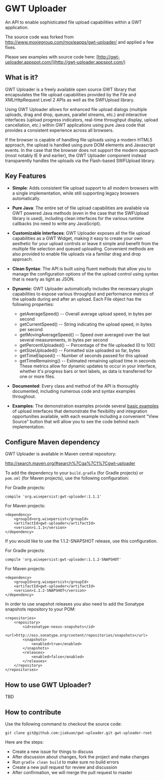 # GWT Uploader

An API to enable sophisticated file upload capabilities within a GWT application.

The source code was forked from http://www.moxiegroup.com/moxieapps/gwt-uploader/ and applied a few fixes.

Please see examples with source code here: [http://gwt-uploader.appspot.com/](http://gwt-uploader.appspot.com/)

## What is it?
GWT Uploader is a freely available open source GWT library that encapsulates the file upload capabilities provided by the File and XMLHttpRequest Level 2 APIs as well as the SWFUpload library.

Using GWT Uploader allows for enhanced file upload dialogs (multiple uploads, drag and drop, queues, parallel streams, etc.) and interactive interfaces (upload progress indicators, real-time throughput display, upload cancellation, etc.) within GWT applications using pure Java code that provides a consistent experience across all browsers.

If the browser is capable of handling file uploads using a modern HTML5 approach, the upload is handled using pure DOM elements and Javascript events. In the case that the browser does not support the modern approach (most notably IE 9 and earlier), the GWT Uploader component instead transparently handles the uploads via the Flash-based SWFUpload library.

## Key Features
* **Simple**:	Adds consistent file upload support to all modern browsers with a single implementation, while still supporting legacy browsers automatically.
* **Pure Java**:	The entire set of file upload capabilities are available via GWT powered Java methods (even in the case that the SWFUpload library is used), including clean interfaces for the various runtime callbacks (no need to write any JavaScript).
* **Customizable Interfaces**:	GWT Uploader exposes all the file upload capabilities as a GWT Widget, making it easy to create your own aesthetic for your upload controls or leave it simple and benefit from the multiple file selection and queued uploading. Convenient methods are also provided to enable file uploads via a familiar drag and drop approach.
* **Clean Syntax**:	The API is built using fluent methods that allow you to manage the configuration options of the the upload control using syntax that is nearly as tight as JSON.
* **Dynamic**:	GWT Uploader automatically includes the necessary plugin capabilities to expose various throughput and performance metrics of the uploads during and after an upload. Each File object has the following properties:

    * getAverageSpeed() -- Overall average upload speed, in bytes per second
    * getCurrentSpeed() -- String indicating the upload speed, in bytes per second
    * getMovingAverageSpeed() -- Speed over averaged over the last several measurements, in bytes per second
    * getPercentUploaded() -- Percentage of the file uploaded (0 to 100)
    * getSizeUploaded() -- Formatted size uploaded so far, bytes
    * getTimeElapsed() -- Number of seconds passed for this upload
    * getTimeRemaining() -- Estimated remaining upload time in seconds
These metrics allow for dynamic updates to occur in your interface, whether it's progress bars or text labels, as data is transferred for one or more files.
* **Documented**:	Every class and method of the API is thoroughly documented, including numerous code and syntax examples throughout.
* **Examples**:	The demonstration examples provide several [basic examples](http://gwt-uploader.appspot.com/) of upload interfaces that demonstrate the flexibility and integration opportunities available, with each example including a convenient "View Source" button that will allow you to see the code behind each implementation.

## Configure Maven dependency

GWT Uploader is available in Maven central repository:

http://search.maven.org/#search%7Cga%7C1%7Cgwt-uploader

To add the dependency to your `build.gradle` (for Gradle projects) or `pom.xml` (for Maven projects), use the following configuration:

For Gradle projects:

```
compile 'org.wisepersist:gwt-uploader:1.1.1'
```

For Maven projects:

```
<dependency>
    <groupId>org.wisepersist</groupId>
    <artifactId>gwt-uploader</artifactId>
    <version>1.1.1</version>
</dependency>
```

If you would like to use the 1.1.2-SNAPSHOT release, use this configuration.

For Gradle projects:

```
compile 'org.wisepersist:gwt-uploader:1.1.2-SNAPSHOT'
```

For Maven projects:

```
<dependency>
    <groupId>org.wisepersist</groupId>
    <artifactId>gwt-uploader</artifactId>
    <version>1.1.2-SNAPSHOT</version>
</dependency>
```

In order to use snapshot releases you also need to add the Sonatype snapshots repository to your POM:

```
<repositories>
    <repository>
        <id>sonatype-nexus-snapshots</id>
        <url>http://oss.sonatype.org/content/repositories/snapshots</url>
        <snapshots>
            <enabled>true</enabled>
        </snapshots>
        <releases>
            <enabled>false</enabled>
        </releases>
    </repository>
</repositories>
```

## How to use GWT Uploader?

TBD

## How to contribute

Use the following command to checkout the source code:

```
git clone git@github.com:jiakuan/gwt-uploader.git gwt-uploader-root
```

Here are the steps:

* Create a new issue for things to discuss
* After discussion about changes, fork the project and make changes
* Run `gradle clean build` to make sure no build errors
* Create a new pull request for review and discussion
* After confirmation, we will merge the pull request to master
